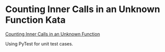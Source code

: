 # Counting Inner Calls in an Unknown Function Kata

[Counting Inner Calls in an Unknown Function](https://www.codewars.com/kata/counting-inner-calls-in-an-unknown-function/python)

Using PyTest for unit test cases.
